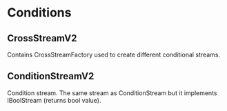 # Conditions

## CrossStreamV2

Contains CrossStreamFactory used to create different conditional streams.

## ConditionStreamV2

Condition stream. The same stream as ConditionStream but it implements IBoolStream (returns bool value).